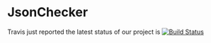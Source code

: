 # JsonChecker


Travis just reported the latest status of our project is 
[![Build Status](https://travis-ci.org/cestresi/Compiler.svg?branch=master)](https://travis-ci.org/cestresi/JsonChecker)
